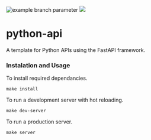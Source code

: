 ![example branch parameter](https://github.com/jordanparker6/python-api/workflows/tests/badge.svg?branch=main)
![](https://img.shields.io/badge/gitmoji-%20😜%20😍-FFDD67.svg?style=flat-square)

# python-api
A template for Python APIs using the FastAPI framework.

### Instalation and Usage

To install required dependancies.

`make install`

To run a development server with hot reloading.

`make dev-server`

To run a production server.

`make server`
